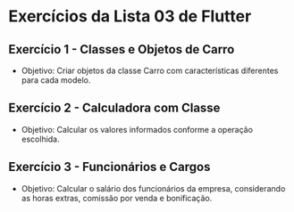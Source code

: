# Exercícios da Lista 03 de Flutter

## Exercício 1 - Classes e Objetos de Carro

- Objetivo: Criar objetos da classe Carro com características diferentes para cada modelo.

## Exercício 2 - Calculadora com Classe

- Objetivo: Calcular os valores informados conforme a operação escolhida.

## Exercício 3 - Funcionários e Cargos

- Objetivo: Calcular o salário dos funcionários da empresa, considerando as horas extras, comissão por venda e bonificação.
